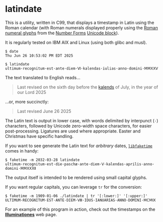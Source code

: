 <!-- README.md -->
<!-- Copyright (c) 2025 Jeffrey H. Johnson -->
<!-- SPDX-License-Identifier: MIT-0 -->
<!-- vim: set expandtab cc=80 ft=markdown : -->
# latindate

This is a utility, written in C99, that displays a timestamp in Latin using
the Roman calendar (with Roman numerals displayed properly using the
[Roman numeral glyphs](https://en.wikipedia.org/wiki/Numerals_in_Unicode#Roman_numerals)
from the
[Number Forms](https://en.wikipedia.org/wiki/Number_Forms)
[Unicode block](https://en.wikipedia.org/wiki/Unicode_block)).

It is regularly tested on IBM AIX and Linux (using both glibc and musl).

```
$ date
Thu Jun 26 10:53:02 PM EDT 2025

$ latindate          
ultimum·​recognitum·​est·​ante·​diem·​Ⅵ·​kalendas·​iulias·​anno·​domini·​ⅯⅯⅩⅩⅤ
```

The text translated to English reads…

> Last revised on the sixth day before the
> [kalends](https://en.wikipedia.org/wiki/Calends)
> of July, in the year of our Lord 2025

…or, more succinctly:

> Last revised June 26 2025

The Latin text is output in lower case, with words delimited by interpunct
(`·`) characters, followed by Unicode zero-width space characters, for easier
post-processing.  Ligatures are used where appropriate.  Easter and Christmas
have specific handling.

If you want to see generate the Latin text for *arbitrary* dates,
[`libfaketime`](https://github.com/wolfcw/libfaketime) comes in handy:

```
$ faketime -m 2032-03-28 latindate
ultimum·​recognitum·​est·​die·​paschæ·​ante·​diem·​Ⅴ·​kalendas·​aprilis·​anno·​domini·​ⅯⅯⅩⅩⅩⅡ
```

The output itself is intended to be rendered using small capital glyphs.

If you want regular capitals, you can leverage `tr` for the conversion:

```
$ faketime -m 1909-01-06 ./latindate | tr '[:lower:]' '[:upper:]'
ULTIMUM·​RECOGNITUM·​EST·​ANTE·​DIEM·​Ⅷ·​IDUS·​IANUARIAS·​ANNO·​DOMINI·​ⅯⅭⅯⅨ
```

For an example of this program in action, check out the timestamps on the
[**Illuminationes**](https://johnsonjh.github.io/) web page.
